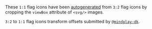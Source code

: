 These `1:1` flag icons have been [autogenerated](https://github.com/catamphetamine/country-flag-icons/issues/5) from `3:2` flag icons by cropping the `viewBox` attribute of `<svg/>` images.

`3:2` to `1:1` flag icons transform offsets submitted by [`@mindplay-dk`](https://github.com/mindplay-dk).